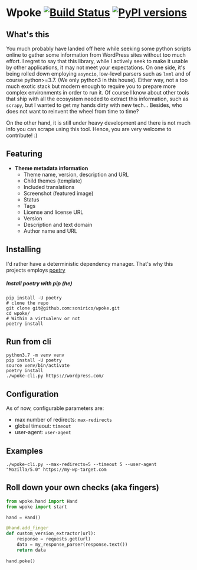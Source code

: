 # Wpoke [![Build Status](https://travis-ci.org/sonirico/wpoke.svg?branch=master)](https://travis-ci.org/sonirico/wpoke) [![PyPI versions](https://img.shields.io/badge/python-3.7%20|%203.8~dev-blue.svg)](https://pypi.org/project/wpoke/)


## What's this
You much probably have landed off here while seeking some python scripts online
to gather some information from WordPress sites without too much effort. I 
regret to say that this library, while I actively seek to make it usable by 
other applications, it may not meet your expectations.
On one side, it's being rolled down employing `asyncio`, low-level parsers
such as `lxml` and of course python>=3.7. (We only python3 in this house). 
Either way, not a too much exotic stack but modern enough to require you to 
prepare more complex environments in order to run it. Of course I know about 
other tools that ship with all the ecosystem needed to extract this 
information, such as `scrapy`, but I wanted to get my hands dirty with new 
tech... Besides, who does not want to reinvent the wheel from time to time?

On the other hand, it is still under heavy development and there is not much
info you can scrape using this tool. Hence, you are very welcome to 
contribute! :)

## Featuring

- **Theme metadata information**
    - Theme name, version, description and URL
    - Child themes (template)
    - Included translations
    - Screenshot (featured image)
    - Status
    - Tags
    - License and license URL
    - Version
    - Description and text domain
    - Author name and URL

## Installing

I'd rather have a deterministic dependency manager. That's why
this projects employs [poetry](https://poetry.eustace.io/)

##### Install poetry with pip (he)

```shell
pip install -U poetry
# clone the repo
git clone git@github.com:sonirico/wpoke.git
cd wpoke/
# Within a virtualenv or not
poetry install
```

## Run from cli

```shell
python3.7 -m venv venv
pip install -U poetry
source venv/bin/activate
poetry install
./wpoke-cli.py https://wordpress.com/
```

## Configuration

As of now, configurable parameters are:

- max number of redirects: `max-redirects`
- global timeout: `timeout`
- user-agent: `user-agent`

## Examples

```shell
./wpoke-cli.py --max-redirects=5 --timeout 5 --user-agent "Mozilla/5.0" https://my-wp-target.com
```

## Roll down your own checks (aka fingers)

```python
from wpoke.hand import Hand
from wpoke import start

hand = Hand()

@hand.add_finger
def custom_version_extractor(url):
    response = requests.get(url)
    data = my_response_parser(response.text())
    return data
    
hand.poke()
```
